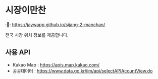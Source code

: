 # 시장이만찬

::link:: https://jaywapp.github.io/sijang-2-manchan/

전국 시장 위치 정보를 제공합니다.

## 사용 API
- Kakao Map : https://apis.map.kakao.com/
- 공공데이터 : https://www.data.go.kr/iim/api/selectAPIAcountView.do
